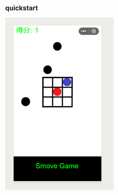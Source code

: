 ## quickstart

![Image text](https://github.com/impressJay/WeChatProgramma/raw/master/SmoveWeChatGame8.png)

